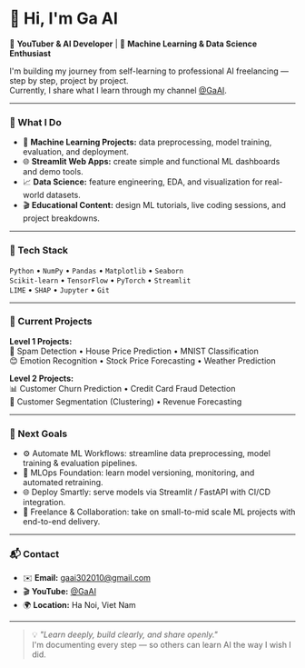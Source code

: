 # 👋 Hi, I'm Ga AI  

🎥 **YouTuber & AI Developer** | 🧠 **Machine Learning & Data Science Enthusiast**

I'm building my journey from self-learning to professional AI freelancing — step by step, project by project.  
Currently, I share what I learn through my channel [@GaAI](https://www.youtube.com/@GaAI-k2).

---

### 💼 What I Do
- 🧩 **Machine Learning Projects:** data preprocessing, model training, evaluation, and deployment.  
- 🌐 **Streamlit Web Apps:** create simple and functional ML dashboards and demo tools.  
- 📈 **Data Science:** feature engineering, EDA, and visualization for real-world datasets.  
- 🎬 **Educational Content:** design ML tutorials, live coding sessions, and project breakdowns.

---

### 🧠 Tech Stack
`Python` • `NumPy` • `Pandas` • `Matplotlib` • `Seaborn`  
`Scikit-learn` • `TensorFlow` • `PyTorch` • `Streamlit`  
`LIME` • `SHAP` • `Jupyter` • `Git`

---

### 🚀 Current Projects
**Level 1 Projects:**  
🧠 Spam Detection • House Price Prediction • MNIST Classification  
😊 Emotion Recognition • Stock Price Forecasting • Weather Prediction  

**Level 2 Projects:**  
📊 Customer Churn Prediction • Credit Card Fraud Detection  
🧩 Customer Segmentation (Clustering) • Revenue Forecasting  

---

### 🎯 Next Goals
- ⚙️ Automate ML Workflows: streamline data preprocessing, model training & evaluation pipelines.
- 🧠 MLOps Foundation: learn model versioning, monitoring, and automated retraining.
- 🌐 Deploy Smartly: serve models via Streamlit / FastAPI with CI/CD integration.
- 🤝 Freelance & Collaboration: take on small-to-mid scale ML projects with end-to-end delivery.

---

### 📬 Contact
- ✉️ **Email:** [gaai302010@gmail.com](mailto:gaai302010@gmail.com)  
- 🎬 **YouTube:** [@GaAI](https://www.youtube.com/@GaAI-k2)  
- 🌍 **Location:** Ha Noi, Viet Nam  

---

> 💡 *"Learn deeply, build clearly, and share openly."*  
> I'm documenting every step — so others can learn AI the way I wish I did.
